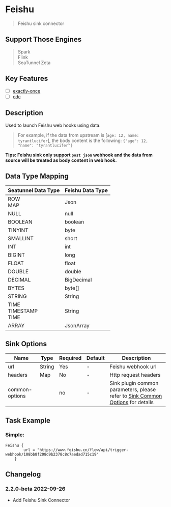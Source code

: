 # Feishu

> Feishu sink connector

## Support Those Engines

> Spark<br/>
> Flink<br/>
> SeaTunnel Zeta<br/>

## Key Features

- [ ] [exactly-once](../../concept/connector-v2-features.md)
- [ ] [cdc](../../concept/connector-v2-features.md)

## Description

Used to launch Feishu web hooks using data.

> For example, if the data from upstream is [`age: 12, name: tyrantlucifer`], the body content is the following: `{"age": 12, "name": "tyrantlucifer"}`

**Tips: Feishu sink only support `post json` webhook and the data from source will be treated as body content in web hook.**

## Data Type Mapping

|     Seatunnel Data Type     | Feishu Data Type |
|-----------------------------|------------------|
| ROW<br/>MAP                 | Json             |
| NULL                        | null             |
| BOOLEAN                     | boolean          |
| TINYINT                     | byte             |
| SMALLINT                    | short            |
| INT                         | int              |
| BIGINT                      | long             |
| FLOAT                       | float            |
| DOUBLE                      | double           |
| DECIMAL                     | BigDecimal       |
| BYTES                       | byte[]           |
| STRING                      | String           |
| TIME<br/>TIMESTAMP<br/>TIME | String           |
| ARRAY                       | JsonArray        |

## Sink Options

|      Name      |  Type  | Required | Default |                                             Description                                             |
|----------------|--------|----------|---------|-----------------------------------------------------------------------------------------------------|
| url            | String | Yes      | -       | Feishu webhook url                                                                                  |
| headers        | Map    | No       | -       | Http request headers                                                                                |
| common-options |        | no       | -       | Sink plugin common parameters, please refer to [Sink Common Options](common-options.md) for details |

## Task Example

### Simple:

```hocon
Feishu {
        url = "https://www.feishu.cn/flow/api/trigger-webhook/108bb8f208d9b2378c8c7aedad715c19"
    }
```

## Changelog

### 2.2.0-beta 2022-09-26

- Add Feishu Sink Connector

